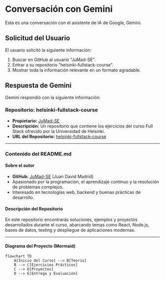 # Conversación con Gemini

Esta es una conversación con el asistente de IA de Google, Gemini.

## Solicitud del Usuario

El usuario solicitó la siguiente información:

1.  Buscar en GitHub al usuario "JuMad-SE".
2.  Entrar a su repositorio "helsinki-fullstack-course".
3.  Mostrar toda la información relevante en un formato agradable.

## Respuesta de Gemini

Gemini respondió con la siguiente información:

### **Repositorio: helsinki-fullstack-course**

*   **Propietario:** [JuMad-SE](https://github.com/JuMad-SE)
*   **Descripción:** Un repositorio que contiene los ejercicios del curso Full Stack ofrecido por la Universidad de Helsinki.
*   **URL del Repositorio:** [helsinki-fullstack-course](https://github.com/JuMad-SE/helsinki-fullstack-course)

---

### **Contenido del README.md**

#### **Sobre el autor**

*   **GitHub:** [JuMad-SE](https://github.com/JuMad-SE) (Juan David Madrid)
*   Apasionado por la programación, el aprendizaje continuo y la resolución de problemas complejos.
*   Interesado en tecnologías web, backend y buenas prácticas de desarrollo.

#### **Descripción del Repositorio**

En este repositorio encontrarás soluciones, ejemplos y proyectos desarrollados durante el curso, abarcando temas como React, Node.js, bases de datos, testing y despliegue de aplicaciones modernas.

---

#### **Diagrama del Proyecto (Mermaid)**

```mermaid
flowchart TD
    A[Inicio del Curso] --> B[Teoría]
    B --> C[Ejercicios Prácticos]
    C --> D[Proyectos]
    D --> E[Entrega y Evaluación]
```
